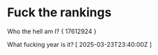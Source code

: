# Fuck the rankings

Who the hell am I?
{ 17612924 }

What fucking year is it?
[ 2025-03-23T23:40:00Z ]
